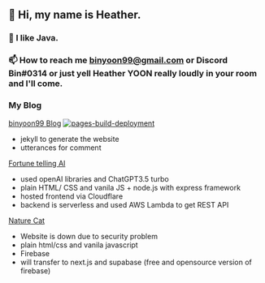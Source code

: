 ## 👋 Hi, my name is Heather.
### 👀 I like Java.

### 📫 How to reach me binyoon99@gmail.com or Discord Bin#0314 or just yell Heather YOON really loudly in your room and I'll come.

### My Blog
[binyoon99 Blog](https://binyoon99.github.io/) [![pages-build-deployment](https://github.com/binyoon99/binyoon99.github.io/actions/workflows/pages/pages-build-deployment/badge.svg)](https://github.com/binyoon99/binyoon99.github.io/actions/workflows/pages/pages-build-deployment)
- jekyll to generate the website
- utterances for comment 

[Fortune telling AI](https://chatdodge-ko.pages.dev)

- used openAI libraries and ChatGPT3.5 turbo 
- plain HTML/ CSS and vanila JS + node.js with express framework 
- hosted frontend via Cloudflare
- backend is serverless and used AWS Lambda to get REST API


[Nature Cat](https://naturecat.ca/login.html)
- Website is down due to security problem
- plain html/css and vanila javascript 
- Firebase
- will transfer to next.js and supabase (free and opensource version of firebase)

<!---
binyoon99/binyoon99 is a ✨ special ✨ repository because its `README.md` (this file) appears on your GitHub profile.
You can click the Preview link to take a look at your changes.
--->
